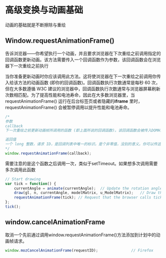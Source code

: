 # 高级变换与动画基础

动画的基础就是不断擦除与重绘

## Window.requestAnimationFrame()

告诉浏览器——你希望执行一个动画，并且要求浏览器在下次重绘之前调用指定的回调函数更新动画。该方法需要传入一个回调函数作为参数，该回调函数会在浏览器下一次重绘之前执行

当你准备更新动画时你应该调用此方法。这将使浏览器在下一次重绘之前调用你传入给该方法的动画函数 (即你的回调函数)。回调函数执行次数通常是每秒 60 次，但在大多数遵循 W3C 建议的浏览器中，回调函数执行次数通常与浏览器屏幕刷新次数相匹配。为了提高性能和电池寿命，因此在大多数浏览器里，当requestAnimationFrame() 运行在后台标签页或者隐藏的**iframe** 里时，requestAnimationFrame() 会被暂停调用以提升性能和电池寿命。

```js
/*
参数
callback
下一次重绘之前更新动画帧所调用的函数 (即上面所说的回调函数)。该回调函数会被传入DOMHighResTimeStamp参数，该参数与performance.now()的返回值相同，它表示requestAnimationFrame() 开始去执行回调函数的时刻。

返回值
一个 long 整数，请求 ID，是回调列表中唯一的标识。是个非零值，没别的意义。你可以传这个值给 window.cancelAnimationFrame() 以取消回调函数。
*/
window.requestAnimationFrame(callback);
```

需要注意的是这个函数之后调用一次，类似于setTimeout。如果想多次调用需要多次调用此函数

```js
// Start drawing
var tick = function() {
    currentAngle = animate(currentAngle);  // Update the rotation angle
    draw(gl, n, currentAngle, modelMatrix, u_ModelMatrix);   // Draw the triangle
    requestAnimationFrame(tick); // Request that the browser calls tick
};
tick();
```

## window.cancelAnimationFrame

取消一个先前通过调用window.requestAnimationFrame()方法添加到计划中的动画帧请求。

```js
window.mozCancelAnimationFrame(requestID);               // Firefox
```